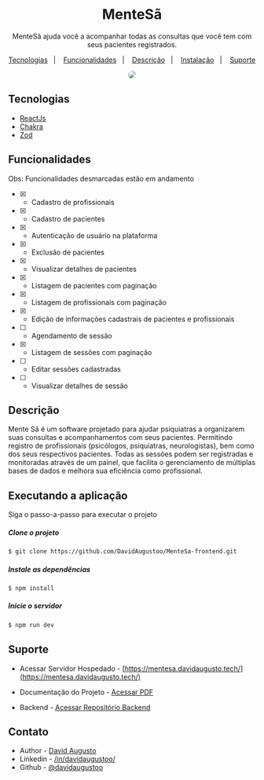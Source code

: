 <h1 align="center">MenteSã</h1>

  <p align="center">MenteSã ajuda você a acompanhar todas as consultas que você tem com seus pacientes registrados.</p>
    <p align="center">

<p align="center">
  <a href="#tecnologias">Tecnologias</a>&nbsp;&nbsp;&nbsp;|&nbsp;&nbsp;&nbsp;
  <a href="#funcionalidades">Funcionalidades</a>&nbsp;&nbsp;&nbsp;|&nbsp;&nbsp;&nbsp;
  <a href="#descrição">Descrição</a>&nbsp;&nbsp;&nbsp;|&nbsp;&nbsp;&nbsp;
  <a href="#executando-a-aplicação">Instalação</a>&nbsp;&nbsp;&nbsp;|&nbsp;&nbsp;&nbsp;
  <a href="#suporte">Suporte</a>
</p>

<div align="center">
<img src="https://media.discordapp.net/attachments/722497977586942012/1015702262720499763/unknown.png?width=994&height=559" align="center" style="border-radius: 10px" />
</div>

## Tecnologias

- [ReactJs](https://pt-br.reactjs.org/)
- [Chakra](https://chakra-ui.com/)
- [Zod](https://zod.dev/)

## Funcionalidades
Obs: Funcionalidades desmarcadas estão em andamento

 - [x] - Cadastro de profissionais
 - [x] - Cadastro de pacientes
 - [x] - Autenticação de usuário na plataforma
 - [x] - Exclusão de pacientes
 - [x] - Visualizar detalhes de pacientes
 - [x] - Listagem de pacientes com paginação
 - [x] - Listagem de profissionais com paginação
 - [x] - Edição de informações cadastrais de pacientes e profissionais
 - [ ] - Agendamento de sessão
 - [x] - Listagem de sessões com paginação
 - [ ] - Editar sessões cadastradas
 - [ ] - Visualizar detalhes de sessão


## Descrição

Mente Sã é um software projetado para ajudar psiquiatras a organizarem suas consultas e acompanhamentos com seus pacientes. Permitindo registro de profissionais (psicólogos, psiquiatras, neurologistas), bem como dos seus respectivos pacientes. Todas as sessões podem ser registradas e monitoradas através de um painel, que facilita o gerenciamento de múltiplas bases de dados e melhora sua eficiência como profissional.

## Executando a aplicação

Siga o passo-a-passo para executar o projeto


##### Clone o projeto
```bash
$ git clone https://github.com/DavidAugustoo/MenteSa-frontend.git
```

##### Instale as dependências
```bash
$ npm install
```

##### Inicie o servidor
```bash
$ npm run dev
```

## Suporte

- Acessar Servidor Hospedado - [https://mentesa.davidaugusto.tech/](https://mentesa.davidaugusto.tech/)

- Documentação do Projeto - [Acessar PDF](https://drive.google.com/file/d/1U6BPduRu61tPzoFHiDDpq7ZMQ5s76X7J/view?usp=sharing)

- Backend - [Acessar Repositório Backend](https://github.com/DavidAugustoo/MenteSa-backend)



## Contato

- Author - [David Augusto](https://davidaugusto.tech/)
- Linkedin - [/in/davidaugustoo/](https://www.linkedin.com/in/davidaugustoo/)
- Github - [@davidaugustoo](https://github.com/DavidAugustoo)
